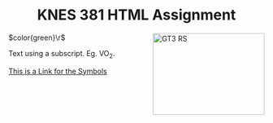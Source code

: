 <h1 align="center"> KNES 381 HTML Assignment </h1>

<img align="right" src="https://cdn.motor1.com/images/mgl/8bpn2/s1/4x3/2018-porsche-911-gt3-rs.webp" alt="GT3 RS" width="220" height="160">

$color{green}\r$

<p2>Text using a subscript. Eg. VO<sub>2</sub>.</p2>

<a href="https://www.toptal.com/designers/htmlarrows/symbols/"> This is a Link for the Symbols </a>
